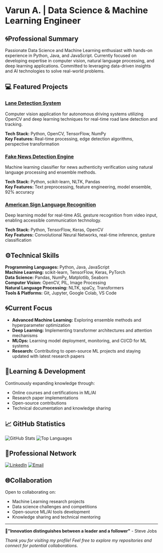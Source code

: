 # Varun A. | Data Science & Machine Learning Engineer

## 🌀Professional Summary

Passionate Data Science and Machine Learning enthusiast with hands-on experience in Python, Java, and JavaScript. Currently focused on developing expertise in computer vision, natural language processing, and deep learning applications. Committed to leveraging data-driven insights and AI technologies to solve real-world problems.

## 💻 Featured Projects

### [Lane Detection System](https://github.com/varun-peace/lane-detection)
Computer vision application for autonomous driving systems utilizing OpenCV and deep learning techniques for real-time road lane detection and tracking.

**Tech Stack:** Python, OpenCV, TensorFlow, NumPy  
**Key Features:** Real-time processing, edge detection algorithms, perspective transformation

### [Fake News Detection Engine](https://github.com/varun-peace/fake-news-detection)
Machine learning classifier for news authenticity verification using natural language processing and ensemble methods.

**Tech Stack:** Python, scikit-learn, NLTK, Pandas  
**Key Features:** Text preprocessing, feature engineering, model ensemble, 92% accuracy

### [American Sign Language Recognition](https://github.com/varun-peace/asl-recognition)
Deep learning model for real-time ASL gesture recognition from video input, enabling accessible communication technology.

**Tech Stack:** Python, TensorFlow, Keras, OpenCV  
**Key Features:** Convolutional Neural Networks, real-time inference, gesture classification

## ⚙️Technical Skills

**Programming Languages:** Python, Java, JavaScript  
**Machine Learning:** scikit-learn, TensorFlow, Keras, PyTorch  
**Data Science:** Pandas, NumPy, Matplotlib, Seaborn  
**Computer Vision:** OpenCV, PIL, Image Processing  
**Natural Language Processing:** NLTK, spaCy, Transformers  
**Tools & Platforms:** Git, Jupyter, Google Colab, VS Code

## 🌀Current Focus

- **Advanced Machine Learning:** Exploring ensemble methods and hyperparameter optimization
- **Deep Learning:** Implementing transformer architectures and attention mechanisms  
- **MLOps:** Learning model deployment, monitoring, and CI/CD for ML systems
- **Research:** Contributing to open-source ML projects and staying updated with latest research papers

## 🔬Learning & Development

Continuously expanding knowledge through:
- Online courses and certifications in ML/AI
- Research paper implementations
- Open-source contributions
- Technical documentation and knowledge sharing

## 📈 GitHub Statistics

![GitHub Stats](https://github-readme-stats.vercel.app/api?username=varun-peace&show_icons=true&theme=default&hide_border=true)
![Top Languages](https://github-readme-stats.vercel.app/api/top-langs/?username=varun-peace&layout=compact&theme=default&hide_border=true)

## 🧭Professional Network

[![LinkedIn](https://img.shields.io/badge/LinkedIn-%230077B5.svg?style=for-the-badge&logo=linkedin&logoColor=white)](https://www.linkedin.com/in/varun-a-35991b2a4?utm_source=share&utm_campaign=share_via&utm_content=profile&utm_medium=android_app)
[![Email](https://img.shields.io/badge/Email-D14836?style=for-the-badge&logo=gmail&logoColor=white)](mailto:your.email@example.com)

## 🌐Collaboration

Open to collaborating on:
- Machine Learning research projects
- Data science challenges and competitions
- Open-source ML/AI tools development
- Knowledge sharing and technical mentoring

---

📍**"Innovation distinguishes between a leader and a follower"** - Steve Jobs

*Thank you for visiting my profile! Feel free to explore my repositories and connect for potential collaborations.*
